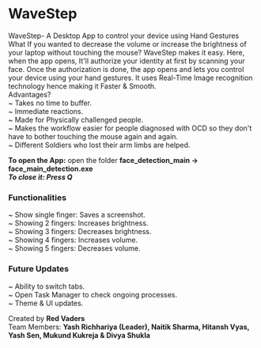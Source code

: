 # WaveStep
 WaveStep- A Desktop App to control your device using Hand Gestures <br/>
What If you wanted to decrease the volume or increase the brightness of your laptop without touching the mouse? WaveStep makes it easy. Here, when the app opens, It'll authorize your identity at first by scanning your face. Once the authorization is done, the app opens and lets you control your device using your hand gestures.
It uses Real-Time Image recognition technology hence making it Faster & Smooth. <br/>
Advantages? <br/>
~ Takes no time to buffer. <br/>
~ Immediate reactions. <br/>
~ Made for Physically challenged people. <br/>
~ Makes the workflow easier for people diagnosed with OCD so they don't have to bother touching the mouse again and again. <br/>
~ Different Soldiers who lost their arm limbs are helped. <br/>

**To open the App:** open the folder **face_detection_main -> face_main_detection.exe** <br/>
_**To close it: Press Q**_

### Functionalities
~ Show single finger: Saves a screenshot. <br/>
~ Showing 2 fingers: Increases brightness. <br/>
~ Showing 3 fingers: Decreases brightness. <br/>
~ Showing 4 fingers: Increases volume. <br/>
~ Showing 5 fingers: Decreases volume.

### Future Updates
~ Ability to switch tabs. <br/>
~ Open Task Manager to check ongoing processes. <br/>
~ Theme & UI updates.

Created by **Red Vaders** <br/>
Team Members:
**Yash Richhariya (Leader), Naitik Sharma, Hitansh Vyas, Yash Sen, Mukund Kukreja & Divya Shukla**
